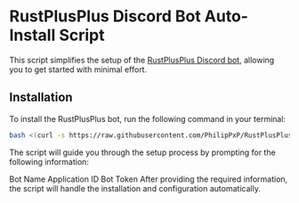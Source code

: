 # RustPlusPlus Discord Bot Auto-Install Script  

This script simplifies the setup of the [RustPlusPlus Discord bot](https://github.com/alexemanuelol/rustplusplus), allowing you to get started with minimal effort.

## Installation  

To install the RustPlusPlus bot, run the following command in your terminal:  
```bash
bash <(curl -s https://raw.githubusercontent.com/PhilipPxP/RustPlusPlus-AutoInstall/refs/heads/main/setup.sh)

```
The script will guide you through the setup process by prompting for the following information:

Bot Name
Application ID
Bot Token
After providing the required information, the script will handle the installation and configuration automatically.
